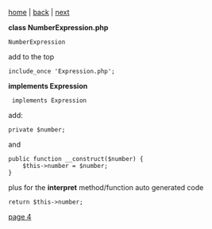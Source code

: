 [home](./page01.md) | [back](./page02.md) | [next](./page04.md)

**class NumberExpression.php**

```
NumberExpression
```
add to the top
```
include_once 'Expression.php';
```


**implements Expression**
```
 implements Expression
```

add:
```
private $number;
```

and
```
public function __construct($number) {
    $this->number = $number;
}
```

plus for the **interpret** method/function auto generated code

```
return $this->number;
```


[page 4](./page04.md)
